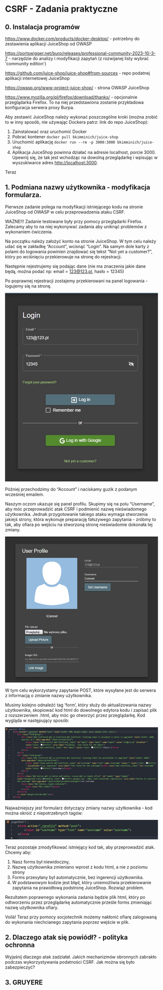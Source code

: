 # CSRF - Zadania praktyczne
## 0. Instalacja programów

https://www.docker.com/products/docker-desktop/ - potrzebny do zestawienia aplikacji JuiceShop od OWASP

https://portswigger.net/burp/releases/professional-community-2023-10-3-7 - narzędzie do analizy i modyfikacji zapytań (z rozwijanej listy wybrać 'community edition')

https://github.com/juice-shop/juice-shop#from-sources -  repo podatnej aplikacji internetowej JuiceShop 

https://owasp.org/www-project-juice-shop/ - strona OWASP JuiceShop

https://www.mozilla.org/pl/firefox/download/thanks/ - opcjonalnie przeglądarka Firefox. To na niej przedstawiona zostanie przykładowa konfiguracja serwera proxy Burpa.

Aby zestawić JuiceShop należy wykonać poszczególne kroki (można zrobić to w inny sposób, nie używając Dockera patrz: link do repo JuiceShop):
1. Zainstalować oraz uruchomić Docker
2. Pobrać kontener ```docker pull bkimminich/juice-shop```
3. Uruchomić aplikację ```docker run --rm -p 3000:3000 bkimminich/juice-shop```
4. Aplikacja JuiceShop powinna działać na adresie localhost, porcie 3000. Upewnij się, że tak jest wchodząc na dowolną przeglądarkę i wpisując w wyszukiwarce adres <http://localhost:3000>.

Teraz 


## 1. Podmiana nazwy użytkownika - modyfikacja formularza.

Pierwsze zadanie polega na modyfikacji istniejącego kodu na stronie JuiceShop od OWASP w celu przeprowadzenia ataku CSRF.

WAŻNE!!! Zadanie testowane były przy pomocy przeglądarki Firefox. Zalecamy aby to na niej wykonywać zadania aby uniknąć problemów z wykonaniem ćwiczenia.

Na początku należy założyć konto na stronie JuiceShop. W tym celu należy udać się w zakładkę “Account”, wcisnąć “Login”. Na samym dole karty z polami do logowania powinien znajdować się tekst “Not yet a customer?”, który po wciśnięciu przekierowuje na stronę do rejestracji. 

Następnie rejestrujemy się podając dane (nie ma znaczenia jakie dane będą, można podać np: email = 123@123.pl, hasło = 12345)

Po poprawnej rejestracji zostajemy przekierowani na panel logowania - logujemy się na stronę. 

![image](https://github.com/Mibazach/BAIiM/blob/main/Logowanie.jpg)

Później przechodzimy do “Account” i naciskamy guzik z podanym wcześniej emailem.

Naszym oczom ukazuje się panel profilu. Skupimy się na polu “Username”, aby móc przeprowadzić atak CSRF i podmienić nazwę nieświadomego użytkownika. Jednak przygotowanie takiego ataku wymaga stworzenia jakiejś strony, która wykonuje preparację fałszywego zapytania - zróbmy to tak, aby ofiara po wejściu na stworzoną stronę nieświadomie dokonała tej zmiany.

![image](https://github.com/Mibazach/BAIiM/blob/main/nazwa.jpg)

W tym celu wykorzystamy zapytanie POST, które wysyłane jest do serwera z informacją o zmianie nazwy użytkownika.

Musimy kolejno odnaleźć tag ‘form’, który służy do aktualizowania nazwy użytkownika, skopiować kod html do dowolnego edytora kodu i zapisać plik z rozszerzeniem .html, aby móc go otworzyć przez przeglądarkę. Kod wygląda w następujący sposób:

![image](https://github.com/Mibazach/BAIiM/blob/main/Form.jpg)

Najważniejszy jest formularz dotyczący zmiany nazwy użytkownika - kod można okroić z niepotrzebnych tagów: 

![image](https://github.com/Mibazach/BAIiM/blob/main/Okrojony%20form.jpg)

Teraz pozostaje zmodyfikować istniejący kod tak, aby przeprowadzić atak. Chcemy aby:
1. Nasz forms był niewidoczny,
2. Nazwę użytkownika zmieniano wprost z kodu html, a nie z poziomu strony
3. Forms przesyłany był automatycznie, bez ingerencji użytkownika.
4. W podstawowym kodzie jest błąd, który uniemożliwia przekierowanie zapytania na prawidłową podstronę JuiceShop. Rozwiąż problem. 

Rezultatem poprawnego wykonania zadania będzie plik html, który po odtworzeniu przez przeglądarkę automatycznie prześle forms zmieniając nazwę użytkownika ofiary.

Voilà! Teraz przy pomocy socjotechnik możemy nakłonić ofiarę zalogowaną do wykonania niechcianego zapytania poprzez wejście w plik.


## 2. Dlaczego atak się powiódł? - polityka ochronna

Wyjaśnij dlaczego atak zadziałał. Jakich mechanizmów obronnych zabrakło podczas wykorzystywania podatności CSRF. Jak można się było zabezpieczyć?

## 3. GRUYERE

